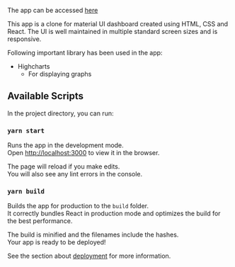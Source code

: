 The app can be accessed [here](http://Madhavkabra.github.io/MaterialUIDashboard)

This app is a clone for material UI dashboard created using HTML, CSS and React. The UI is well maintained in multiple standard screen sizes and is responsive.

Following important library has been used in the app:

- Highcharts 
    - For displaying graphs 

## Available Scripts

In the project directory, you can run:

### `yarn start`

Runs the app in the development mode.<br />
Open [http://localhost:3000](http://localhost:3000) to view it in the browser.

The page will reload if you make edits.<br />
You will also see any lint errors in the console.

### `yarn build`

Builds the app for production to the `build` folder.<br />
It correctly bundles React in production mode and optimizes the build for the best performance.

The build is minified and the filenames include the hashes.<br />
Your app is ready to be deployed!

See the section about [deployment](https://facebook.github.io/create-react-app/docs/deployment) for more information.